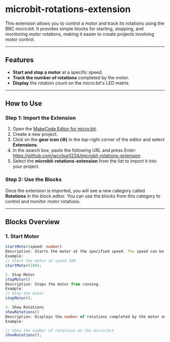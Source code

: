 # microbit-rotations-extension

This extension allows you to control a motor and track its rotations using the BBC micro:bit. It provides simple blocks for starting, stopping, and monitoring motor rotations, making it easier to create projects involving motor control.

---

## Features

- **Start and stop a motor** at a specific speed.
- **Track the number of rotations** completed by the motor.
- **Display** the rotation count on the micro:bit's LED matrix.

---

## How to Use

### Step 1: Import the Extension

1. Open the [MakeCode Editor for micro:bit](https://makecode.microbit.org/).
2. Create a new project.
3. Click on the **gear icon (⚙️)** in the top-right corner of the editor and select **Extensions**.
4. In the search box, paste the following URL and press Enter:
https://github.com/wcchun1234/microbit-rotations-extension
5. Select the **microbit-rotations-extension** from the list to import it into your project.

### Step 2: Use the Blocks

Once the extension is imported, you will see a new category called **Rotations** in the block editor. You can use the blocks from this category to control and monitor motor rotations.

---

## Blocks Overview

### 1. **Start Motor**

```typescript
startMotor(speed: number)
Description: Starts the motor at the specified speed. The speed can be positive or negative to control the direction of the motor.
Example:
// Start the motor at speed 100
startMotor(100);

2. Stop Motor
stopMotor()
Description: Stops the motor from running.
Example:
// Stop the motor
stopMotor();

3. Show Rotations
showRotations()
Description: Displays the number of rotations completed by the motor on the micro:bit's LED display.
Example:

// Show the number of rotations on the micro:bit
showRotations();
